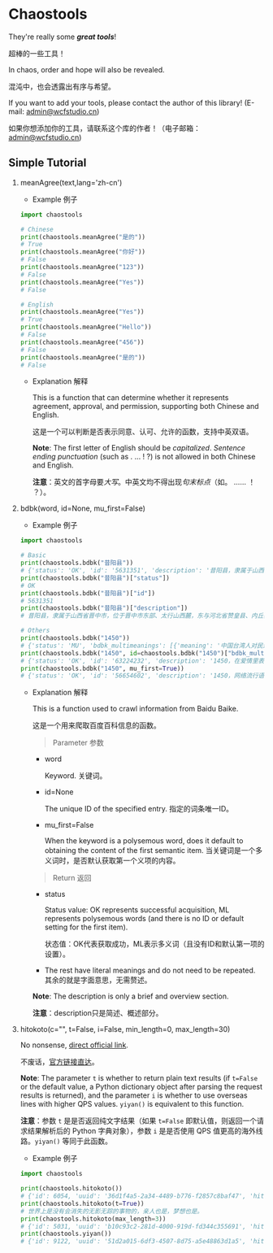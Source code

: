# Chaostools
They're really some ***great tools***!

超棒的一些工具！

In chaos, order and hope will also be revealed.

混沌中，也会透露出有序与希望。

If you want to add your tools, please contact the author of this library! (E-mail: admin@wcfstudio.cn)

如果你想添加你的工具，请联系这个库的作者！（电子邮箱：admin@wcfstudio.cn)

## Simple Tutorial

1. meanAgree(text,lang='zh-cn')
    -  Example 例子
    ```python
    import chaostools

    # Chinese
    print(chaostools.meanAgree("是的"))
    # True
    print(chaostools.meanAgree("你好"))
    # False
    print(chaostools.meanAgree("123"))
    # False
    print(chaostools.meanAgree("Yes"))
    # False

    # English
    print(chaostools.meanAgree("Yes"))
    # True
    print(chaostools.meanAgree("Hello"))
    # False
    print(chaostools.meanAgree("456"))
    # False
    print(chaostools.meanAgree("是的"))
    # False
    ```
    - Explanation 解释

        This is a function that can determine whether it represents agreement, approval, and permission, supporting both Chinese and English.

        这是一个可以判断是否表示同意、认可、允许的函数，支持中英双语。

        **Note**: The first letter of English should be *capitalized*. *Sentence ending punctuation* (such as . ... ! ?) is not allowed in both Chinese and English.

        **注意**：英文的首字母要*大写*。中英文均不得出现*句末标点*（如。 …… ！ ？）。

2. bdbk(word, id=None, mu_first=False)
    -  Example 例子
    ```python
    import chaostools

    # Basic
    print(chaostools.bdbk("昔阳县"))
    # {'status': 'OK', 'id': '5631351', 'description': '昔阳县，隶属于山西省晋中市，位于晋中市东部、太行山西麓，东与河北省赞皇县、内丘县、井陉县、邢台市接壤，西与寿阳县为邻，南与和顺县毗连，北与平定县相衔。总面积1954平方千米。截至2022年末，昔阳县常住人口186614人。商朝时期，属微。东汉建安末年（219年）为乐平郡，隋大业初年改为乐平县。民国元年（1912年），恢复乐平县，归中路道。1968年，晋中专区改设晋中地区，昔阳县仍属之。截至2021年10月，昔阳县下辖5个镇、5个乡和1个管委会。县政府驻乐平镇育新巷10号。昔阳县地方特产有昔阳小米、杏鲍菇。有大寨、龙岩大峡谷等风景名胜。2023年，昔阳县地区生产总值163.0亿元，比2022年增长5.1%。', 'contents': ['昔阳县', '昔阳县历史沿革', '昔阳县行政区划', '昔阳县地理环境', '昔阳县自然资源', '昔阳县人口', '昔阳县政治', '昔阳县经济', '昔阳县交通运输', '昔阳县社会事业', '昔阳县风景名胜', '昔阳县地方特产', '昔阳县著名人物', '昔阳县荣誉称号', '昔阳县现任领导'], 'contents_len': 15}
    print(chaostools.bdbk("昔阳县")["status"])
    # OK
    print(chaostools.bdbk("昔阳县")["id"])
    # 5631351
    print(chaostools.bdbk("昔阳县")["description"])
    # 昔阳县，隶属于山西省晋中市，位于晋中市东部、太行山西麓，东与河北省赞皇县、内丘县、井陉县、邢台市接壤，西与寿阳县为邻，南与和顺县毗连，北与平定县相衔。总面积1954平方千米。截至2022年末，昔阳县常住人口186614人。商朝时期，属微。东汉建安末年（219年）为乐平郡，隋大业初年改为乐平县。民国元年（1912年），恢复乐平县，归中路道。1968年，晋中专区改设晋中地区，昔阳县仍属之。截至2021年10月，昔阳县下辖5个镇、5个乡和1个管委会。县政府驻乐平镇育新巷10号。昔阳县地方特产有昔阳小米、杏鲍菇。有大寨、龙岩大峡谷等风景名胜。2023年，昔阳县地区生产总值163.0亿元，比2022年增长5.1%。

    # Others
    print(chaostools.bdbk("1450"))
    # {'status': 'MU', 'bdbk_multimeanings': [{'meaning': '中国台湾人对民进党网军的戏称', 'id': '56654602'}, {'meaning': '在爱情里表示“你是我的”', 'id': '63224232'}]}
    print(chaostools.bdbk("1450", id=chaostools.bdbk("1450")["bdbk_multimeanings"][1]["id"]))
    # {'status': 'OK', 'id': '63224232', 'description': '1450，在爱情里表示“你是我的”。', 'contents': ['1450'], 'contents_len': 1}
    print(chaostools.bdbk("1450", mu_first=True))
    # {'status': 'OK', 'id': '56654602', 'description': '1450，网络流行语，中国台湾人对民进党网军的戏称。', 'contents': ['1450', '1450引申含义', '1450社会评价'], 'contents_len': 3}
    ```
    - Explanation 解释

        This is a function used to crawl information from Baidu Baike.

        这是一个用来爬取百度百科信息的函数。

        > Parameter 参数

        - word

            Keyword. 关键词。
        
        - id=None

            The unique ID of the specified entry. 指定的词条唯一ID。
        
        - mu_first=False

            When the keyword is a polysemous word, does it default to obtaining the content of the first semantic item. 当关键词是一个多义词时，是否默认获取第一个义项的内容。

        > Return 返回

        - status

            Status value: OK represents successful acquisition, ML represents polysemous words (and there is no ID or default setting for the first item).
            
            状态值：OK代表获取成功，ML表示多义词（且没有ID和默认第一项的设置）。
        
        - The rest have literal meanings and do not need to be repeated. 其余的就是字面意思，无需赘述。

        **Note**: The description is only a brief and overview section.

        **注意**：description只是简述、概述部分。

3. hitokoto(c="", t=False, i=False, min_length=0, max_length=30)

    No nonsense, [direct official link](https://developer.hitokoto.cn/sentence/).

    不废话，[官方链接直达](https://developer.hitokoto.cn/sentence/)。

    **Note**: The parameter `t` is whether to return plain text results (if `t=False` or the default value, a Python dictionary object after parsing the request results is returned), and the parameter `i` is whether to use overseas lines with higher QPS values. `yiyan()` is equivalent to this function.

    **注意**：参数 `t` 是是否返回纯文字结果（如果 `t=False` 即默认值，则返回一个请求结果解析后的 Python 字典对象），参数 `i` 是是否使用 QPS 值更高的海外线路。`yiyan()` 等同于此函数。

    - Example 例子
    ```python
    import chaostools

    print(chaostools.hitokoto())
    # {'id': 6054, 'uuid': '36d1f4a5-2a34-4489-b776-f2857c8baf47', 'hitokoto': '想一个人有多想念，那又是文字失效瞬间。', 'type': 'j', 'from': '仓颉', 'from_who': '五月天', 'creator': '小杨', 'creator_uid': 5943, 'reviewer': 1044, 'commit_from': 'web', 'created_at': '1587639189', 'length': 19}
    print(chaostools.hitokoto(t=True))
    # 世界上是没有会消失的无影无踪的事物的，亲人也是，梦想也是。
    print(chaostools.hitokoto(max_length=3))
    # {'id': 5031, 'uuid': 'b10c93c2-281d-4000-919d-fd344c355691', 'hitokoto': '加油', 'type': 'a', 'from': '自编', 'from_who': None, 'creator': 'chibin', 'creator_uid': 4532, 'reviewer': 4756, 'commit_from': 'web', 'created_at': '1577117480', 'length': 2}{'id': 5031, 'uuid': 'b10c93c2-281d-4000-919d-fd344c355691', 'hitokoto': '加油', 'type': 'a', 'from': '自编', 'from_who': None, 'creator': 'chibin', 'creator_uid': 4532, 'reviewer': 4756, 'commit_from': 'web', 'created_at': '1577117480', 'length': 2}
    print(chaostools.yiyan())
    # {'id': 9122, 'uuid': '51d2a015-6df3-4507-8d75-a5e48863d1a5', 'hitokoto': '神即道，道即法，道法自然，如来。', 'type': 'l', 'from': '遥远的救世主', 'from_who': '豆豆', 'creator': 'erfie', 'creator_uid': 13776, 'reviewer': 1044, 'commit_from': 'web', 'created_at': '1671076363', 'length': 16}
    ```
